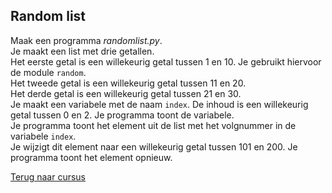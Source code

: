 ## Random list

Maak een programma _randomlist.py_.\
Je maakt een list met drie getallen.\
Het eerste getal is een willekeurig getal tussen 1 en 10. Je gebruikt
hiervoor de module `random`.\
Het tweede getal is een willekeurig getal tussen 11 en 20.\
Het derde getal is een willekeurig getal tussen 21 en 30.\
Je maakt een variabele met de naam `index`. De inhoud is een willekeurig
getal tussen 0 en 2. Je programma toont de variabele.\
Je programma toont het element uit de list met het volgnummer in de
variabele `index`.\
Je wijzigt dit element naar een willekeurig getal tussen 101 en 200. Je
programma toont het element opnieuw.

[Terug naar cursus](/23_list.html)
